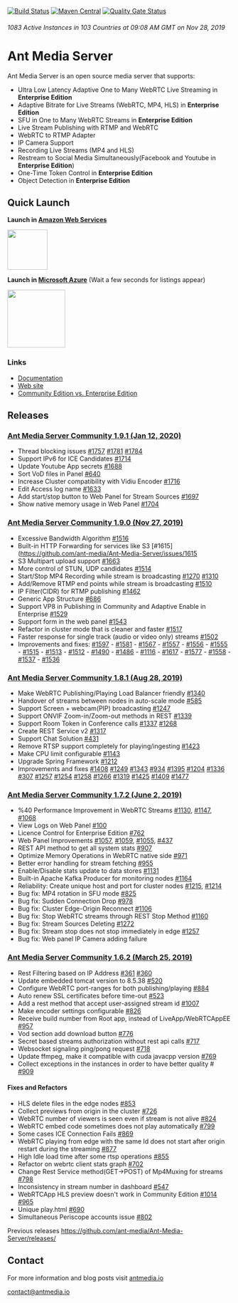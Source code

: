 [![Build Status](https://travis-ci.com/ant-media/Ant-Media-Server.svg?branch=master)](https://travis-ci.com/ant-media/Ant-Media-Server) 
[![Maven Central](https://maven-badges.herokuapp.com/maven-central/io.antmedia/ant-media-server/badge.svg)](https://maven-badges.herokuapp.com/maven-central/io.antmedia/ant-media-server)
[![Quality Gate Status](https://sonarcloud.io/api/project_badges/measure?project=io.antmedia%3Aant-media-server&metric=alert_status)](https://sonarcloud.io/dashboard?id=io.antmedia%3Aant-media-server)

###### 1083 Active Instances in 103 Countries at 09:08 AM GMT on Nov 28, 2019


Ant Media Server 
====

Ant Media Server is an open source media server that supports:

 * Ultra Low Latency Adaptive One to Many WebRTC Live Streaming in **Enterprise Edition**
 * Adaptive Bitrate for Live Streams (WebRTC, MP4, HLS) in **Enterprise Edition**
 * SFU in One to Many WebRTC Streams in **Enterprise Edition**
 * Live Stream Publishing with RTMP and WebRTC
 * WebRTC to RTMP Adapter
 * IP Camera Support
 * Recording Live Streams (MP4 and HLS)
 * Restream to Social Media Simultaneously(Facebook and Youtube in **Enterprise Edition**)
 * One-Time Token Control in **Enterprise Edition**
 * Object Detection in **Enterprise Edition**
 
## Quick Launch
 
<b>Launch in [Amazon Web Services](https://aws.amazon.com/marketplace/search/results?x=0&y=0&searchTerms=Ant+Media+Server&page=1&ref_=nav_search_box)</b>

 <a href="https://aws.amazon.com/marketplace/search/results?x=0&y=0&searchTerms=Ant+Media+Server&page=1&ref_=nav_search_box"><img src="https://i1.wp.com/antmedia.io/wp-content/uploads/2019/06/1200px-Amazon_Web_Services_Logo.svg-300x180.png" width=90/></a>
 
<b>Launch in [Microsoft Azure](https://azuremarketplace.microsoft.com/en-us/marketplace/apps?search=Ant%20Media%20Server&page=1)</b> (Wait a few seconds for listings appear)
  
 <a href="https://azuremarketplace.microsoft.com/en-us/marketplace/apps?search=Ant%20Media%20Server&page=1"><img src="https://i1.wp.com/antmedia.io/wp-content/uploads/2019/01/azure-e1548153434609.png" width=130/></a>
 
 
 ### Links
 
 * [Documentation](https://antmedia.io/documentation) 
 * [Web site](https://antmedia.io)
 * [Community Edition vs. Enterprise Edition](https://antmedia.io/#comparison_table)
 

## Releases 

### [Ant Media Server Community 1.9.1 (Jan 12, 2020)](https://github.com/ant-media/Ant-Media-Server/releases/download/ams-v1.9.1/ant-media-server-1.9.1-community-1.9.1-20200112_1622.zip)
* Thread blocking issues [#1757](https://github.com/ant-media/Ant-Media-Server/issues/1757) [#1781](https://github.com/ant-media/Ant-Media-Server/issues/1781) [#1784](https://github.com/ant-media/Ant-Media-Server/issues/1784)
* Support IPv6 for ICE Candidates [#1714](https://github.com/ant-media/Ant-Media-Server/issues/1714)
* Update Youtube App secrets [#1688](https://github.com/ant-media/Ant-Media-Server/issues/1688)
* Sort VoD files in Panel [#640](https://github.com/ant-media/Ant-Media-Server/issues/640)
* Increase Cluster compatibility with Vidiu Encoder [#1716](https://github.com/ant-media/Ant-Media-Server/issues/1716)
* Edit Access log name [#1633](https://github.com/ant-media/Ant-Media-Server/issues/1633)
* Add start/stop button to Web Panel for Stream Sources [#1697](https://github.com/ant-media/Ant-Media-Server/issues/1697)
* Show native memory usage in Web Panel [#1704](https://github.com/ant-media/Ant-Media-Server/issues/1704)

### [Ant Media Server Community 1.9.0 (Nov 27, 2019)](https://github.com/ant-media/Ant-Media-Server/releases/download/ams-v1.9.0/ant-media-server-community-1.9.0-20191127_1738.zip)
* Excessive Bandwidth Algorithm [#1516](https://github.com/ant-media/Ant-Media-Server/issues/1516)
* Built-in HTTP Forwarding for services like S3 [#1615](https://github.com/ant-media/Ant-Media-Server/issues/1615
* S3 Multipart upload support [#1663](https://github.com/ant-media/Ant-Media-Server/issues/1663)
* More control of STUN, UDP candidates [#1514](https://github.com/ant-media/Ant-Media-Server/issues/1514)
* Start/Stop MP4 Recording while stream is broadcasting [#1270](https://github.com/ant-media/Ant-Media-Server/issues/1270) [#1310](https://github.com/ant-media/Ant-Media-Server/issues/1310)
* Add/Remove RTMP end points while stream is broadcasting [#1510](https://github.com/ant-media/Ant-Media-Server/issues/1510)
* IP Filter(CIDR) for RTMP publishing [#1462](https://github.com/ant-media/Ant-Media-Server/issues/1462)
* Generic App Structure [#686](https://github.com/ant-media/Ant-Media-Server/issues/686)
* Support VP8 in Publishing in Community and Adaptive Enable in Enterprise [#1529](https://github.com/ant-media/Ant-Media-Server/issues/1529)
* Support form in the web panel [#1543](https://github.com/ant-media/Ant-Media-Server/issues/1543)
* Refactor in cluster mode that is cleaner and faster [#1517](https://github.com/ant-media/Ant-Media-Server/issues/1517)
* Faster response for single track (audio or video only) streams [#1502](https://github.com/ant-media/Ant-Media-Server/issues/1502)
* Improvements and fixes: [#1597](https://github.com/ant-media/Ant-Media-Server/issues/1597) - [#1581](https://github.com/ant-media/Ant-Media-Server/issues/1581) - [#1567](https://github.com/ant-media/Ant-Media-Server/issues/1567) - [#1557](https://github.com/ant-media/Ant-Media-Server/issues/1557) - [#1556](https://github.com/ant-media/Ant-Media-Server/issues/1556) - [#1555](https://github.com/ant-media/Ant-Media-Server/issues/1555) - [#1515](https://github.com/ant-media/Ant-Media-Server/issues/) - [#1513](https://github.com/ant-media/Ant-Media-Server/issues/) - [#1512](https://github.com/ant-media/Ant-Media-Server/issues/1515) - [#1490](https://github.com/ant-media/Ant-Media-Server/issues/1490) - [#1486](https://github.com/ant-media/Ant-Media-Server/issues/1486) - [#1116](https://github.com/ant-media/Ant-Media-Server/issues/1116) - [#1617](https://github.com/ant-media/Ant-Media-Server/issues/1617) - [#1577](https://github.com/ant-media/Ant-Media-Server/issues/1577) - [#1558](https://github.com/ant-media/Ant-Media-Server/issues/1558) - [#1537](https://github.com/ant-media/Ant-Media-Server/issues/1537) - [#1536](https://github.com/ant-media/Ant-Media-Server/issues/1536)

### [Ant Media Server Community 1.8.1 (Aug 28, 2019)](https://github.com/ant-media/Ant-Media-Server/releases/download/ams-v1.8.1/ant-media-server-community-1.8.1-20190828_0800.zip)
* Make WebRTC Publishing/Playing Load Balancer friendly [#1340](https://github.com/ant-media/Ant-Media-Server/issues/1340)
* Handover of streams between nodes in auto-scale mode [#585](https://github.com/ant-media/Ant-Media-Server/issues/585)
* Support Screen + webcam(PIP) broadcasting [#1247](https://github.com/ant-media/Ant-Media-Server/issues/1247)
* Support ONVIF Zoom-in/Zoom-out methods in REST [#1339](https://github.com/ant-media/Ant-Media-Server/issues/1339)
* Support Room Token in Conference calls [#1337](https://github.com/ant-media/Ant-Media-Server/issues/1337) [#1268](https://github.com/ant-media/Ant-Media-Server/issues/1268)
* Create REST Service v2 [#1317](https://github.com/ant-media/Ant-Media-Server/issues/1317)
* Support Chat Solution [#431](https://github.com/ant-media/Ant-Media-Server/issues/431)
* Remove RTSP support completely for playing/ingesting [#1423](https://github.com/ant-media/Ant-Media-Server/issues/1423)
* Make CPU limit configurable [#1143](https://github.com/ant-media/Ant-Media-Server/issues/1143)
* Upgrade Spring Framework [#1212](https://github.com/ant-media/Ant-Media-Server/issues/1212)
* Improvements and fixes [#1408](https://github.com/ant-media/Ant-Media-Server/issues/1408) [#1249](https://github.com/ant-media/Ant-Media-Server/issues/1249) [#1343](https://github.com/ant-media/Ant-Media-Server/issues/1343) [#934](https://github.com/ant-media/Ant-Media-Server/issues/934) [#1395](https://github.com/ant-media/Ant-Media-Server/issues/1395) [#1204](https://github.com/ant-media/Ant-Media-Server/issues/1204) [#1336](https://github.com/ant-media/Ant-Media-Server/issues/1336) [#307](https://github.com/ant-media/Ant-Media-Server/issues/307) [#1257](https://github.com/ant-media/Ant-Media-Server/issues/1257) [#1254](https://github.com/ant-media/Ant-Media-Server/issues/1254) [#1258](https://github.com/ant-media/Ant-Media-Server/issues/1258) [#1266](https://github.com/ant-media/Ant-Media-Server/issues/1266) [#1319](https://github.com/ant-media/Ant-Media-Server/issues/1319) [#1425](https://github.com/ant-media/Ant-Media-Server/issues/1425) [#1409](https://github.com/ant-media/Ant-Media-Server/issues/1409) [#1477](https://github.com/ant-media/Ant-Media-Server/issues/1477)


### [Ant Media Server Community 1.7.2 (June 2, 2019)](https://github.com/ant-media/Ant-Media-Server/releases/download/ams-v1.7.2/ant-media-server-community-1.7.2-20190602_1447.zip)
 * %40 Performance Improvement in WebRTC Streams [#1130](https://github.com/ant-media/Ant-Media-Server/issues/1130), [#1147](https://github.com/ant-media/Ant-Media-Server/issues/1147), [#1068](https://github.com/ant-media/Ant-Media-Server/issues/1068)
 * View Logs on Web Panel [#100](https://github.com/ant-media/Ant-Media-Server/issues/100)
 * Licence Control for Enterprise Edition [#762](https://github.com/ant-media/Ant-Media-Server/issues/762)
 * Web Panel  Improvements [#1057](https://github.com/ant-media/Ant-Media-Server/issues/1057), [#1059](https://github.com/ant-media/Ant-Media-Server/issues/1059), [#1055](https://github.com/ant-media/Ant-Media-Server/issues/1055), [#437](https://github.com/ant-media/Ant-Media-Server/issues/437)
 * REST API method to get all system stats [#907](https://github.com/ant-media/Ant-Media-Server/issues/907)
 * Optimize Memory Operations in WebRTC native side [#971](https://github.com/ant-media/Ant-Media-Server/issues/971)
 * Better error handling for stream fetching [#955](https://github.com/ant-media/Ant-Media-Server/issues/955)
 * Enable/Disable stats update to data stores [#1131](https://github.com/ant-media/Ant-Media-Server/issues/1131)
 * Built-in Apache Kafka Producer for monitoring nodes [#1164](https://github.com/ant-media/Ant-Media-Server/issues/1164)
 * Reliability: Create unique host and port for cluster nodes [#1215](https://github.com/ant-media/Ant-Media-Server/issues/1215), [#1214](https://github.com/ant-media/Ant-Media-Server/issues/1214)
 * Bug fix: MP4 rotation in SFU mode [#825](https://github.com/ant-media/Ant-Media-Server/issues/825)
 * Bug fix: Sudden Connection Drop [#978](https://github.com/ant-media/Ant-Media-Server/issues/978)
 * Bug fix: Cluster Edge-Origin Reconnect [#1106](https://github.com/ant-media/Ant-Media-Server/issues/1106)
 * Bug fix: Stop WebRTC streams through REST Stop Method [#1160](https://github.com/ant-media/Ant-Media-Server/issues/1160)
 * Bug fix: Stream Sources Deleting [#1272](https://github.com/ant-media/Ant-Media-Server/issues/1272)
 * Bug fix: Stream stop does not stop immediately in edge [#1257](https://github.com/ant-media/Ant-Media-Server/issues/1257)
 * Bug fix: Web panel IP Camera adding failure
 


 ### [Ant Media Server Community 1.6.2 (March 25, 2019)](https://github.com/ant-media/Ant-Media-Server/releases/download/release-1.6.2/ant-media-server-1.6.2-community-1.6.2-20190323_0616.zip)
*   Rest Filtering based on IP Address [#361](https://github.com/ant-media/Ant-Media-Server/issues/361) [#360](https://github.com/ant-media/Ant-Media-Server/issues/360)
*   Update embedded tomcat version to 8.5.38 [#520](https://github.com/ant-media/Ant-Media-Server/issues/520)
*   Configure WebRTC port-ranges for both publishing/playing [#884](https://github.com/ant-media/Ant-Media-Server/issues/884)
*   Auto renew SSL certificates before time-out [#523](https://github.com/ant-media/Ant-Media-Server/issues/523)
*   Add a rest method that accept user-assigned stream id [#1007](https://github.com/ant-media/Ant-Media-Server/issues/1007)
*   Make encoder settings configurable [#826](https://github.com/ant-media/Ant-Media-Server/issues/826)
*   Receive build number from Root app, instead of LiveApp/WebRTCAppEE [#957](https://github.com/ant-media/Ant-Media-Server/issues/957)
*   Vod section add download button [#776](https://github.com/ant-media/Ant-Media-Server/issues/776)
*   Secret based streams authorization without rest api calls [#717](https://github.com/ant-media/Ant-Media-Server/issues/717)
*   Websocket signaling ping/pong request [#718](https://github.com/ant-media/Ant-Media-Server/issues/718)
*   Update ffmpeg, make it compatible with cuda javacpp version [#769](https://github.com/ant-media/Ant-Media-Server/issues/752)
*   Collect exceptions in the instances in order to have better quality # [#909](https://github.com/ant-media/Ant-Media-Server/issues/909)

#### Fixes and Refactors
*   HLS delete files in the edge nodes [#853](https://github.com/ant-media/Ant-Media-Server/issues/853)
*   Collect previews from origin in the cluster [#726](https://github.com/ant-media/Ant-Media-Server/issues/726)
*   WebRTC number of viewers is seen even if stream is not alive [#824](https://github.com/ant-media/Ant-Media-Server/issues/824)
*   WebRTC embed code sometimes does not play automatically [#799](https://github.com/ant-media/Ant-Media-Server/issues/799)
*   Some cases ICE Connection Fails [#869](https://github.com/ant-media/Ant-Media-Server/issues/869)
*   WebRTC playing from edge with the same Id does not start after origin restart during the streaming [#877](https://github.com/ant-media/Ant-Media-Server/issues/877)
*   High Idle load time after some rtsp operations [#855](https://github.com/ant-media/Ant-Media-Server/issues/855)
*   Refactor on webrtc client stats graph [#702](https://github.com/ant-media/Ant-Media-Server/issues/702)
*   Change Rest Service method(GET->POST) of Mp4Muxing for streams [#798](https://github.com/ant-media/Ant-Media-Server/issues/798)
*   Inconsistency in stream number in dashboard [#547](https://github.com/ant-media/Ant-Media-Server/issues/547)
*   WebRTCApp HLS preview doesn't work in Community Edition [#1014](https://github.com/ant-media/Ant-Media-Server/issues/1014)  [#965](https://github.com/ant-media/Ant-Media-Server/issues/965)
*   Unique play.html [#690](https://github.com/ant-media/Ant-Media-Server/issues/690)
*   Simultaneous Periscope accounts issue [#802](https://github.com/ant-media/Ant-Media-Server/issues/802)


Previous releases
https://github.com/ant-media/Ant-Media-Server/releases/

## Contact 

 For more information and blog posts visit [antmedia.io](https://antmedia.io)
 
 [contact@antmedia.io](mailto:contact@antmedia.io)
 

